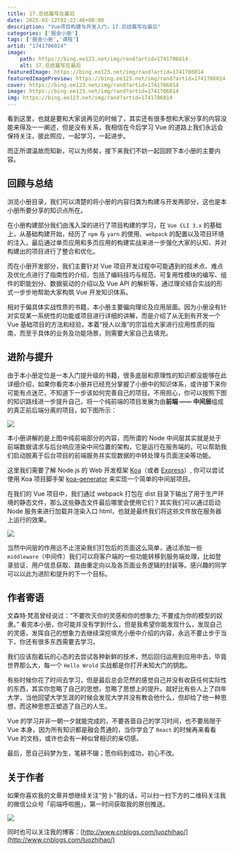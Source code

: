 ```yaml
---
title: 17.总结篇写在最后
date: 2025-03-12T02:22:46+08:00
description: "Vue项目构建与开发入门，17.总结篇写在最后"
categories: ['掘金小册']
tags: ['掘金小册','课程']
artid: "1741706014"
image:
    path: https://bing.ee123.net/img/rand?artid=1741706014
    alt: 17.总结篇写在最后
featuredImage: https://bing.ee123.net/img/rand?artid=1741706014
featuredImagePreview: https://bing.ee123.net/img/rand?artid=1741706014
cover: https://bing.ee123.net/img/rand?artid=1741706014
image: https://bing.ee123.net/img/rand?artid=1741706014
img: https://bing.ee123.net/img/rand?artid=1741706014
---
```




看到这里，也就是要和大家说再见的时候了，其实还有很多想和大家分享的内容没能来得及一一阐述，但是没有关系，我相信在今后学习 Vue 的道路上我们永远会保持关注，彼此照应，一起学习，一起进步。

而正所谓温故而知新，可以为师矣，接下来我们不妨一起回顾下本小册的主要内容。

## 回顾与总结

浏览小册目录，我们可以清楚的将小册的内容归类为构建与开发两部分，这也是本小册所要分享的知识点所在。

在小册构建部分我们由浅入深的进行了项目构建的学习，在 `Vue CLI 3.x` 的基础上，从基础构建开始，经历了 `npm` 与 `yarn` 的使用、`webpack` 的配置以及项目环境的注入，最后通过单页应用和多页应用的构建实战来进一步强化大家的认知，并对构建出的项目进行了整合和优化。

而在小册开发部分，我们主要针对 Vue 项目开发过程中可能遇到的技术点、难点及优化点进行了指南性的介绍，包括了编码技巧与规范、可复用性模块的编写、组件的职能划分、数据驱动的介绍以及 Vue API 的解析等，通过理论结合实战的形式一步步地帮助大家构筑 Vue 开发知识体系。

相对于偏具体实战性质的书籍，本小册主要偏向理论及应用层面。因为小册没有针对实现某一系统性的功能或项目进行详细的讲解，而是介绍了从无到有开发一个 Vue 基础项目的方法和经验，本着“授人以渔”的宗旨给大家进行应用性质的指南，而至于具体的业务及功能场景，则需要大家自己去填充。

## 进阶与提升

由于本小册定位是一本入门提升级的书籍，很多底层和原理性的知识都没能够在此详细介绍，如果你看完本小册并已经充分掌握了小册中的知识体系，或许接下来你可能有点迷茫，不知道下一步该如何完善自己的项目。不用担心，你可以按照下图的知识路线进一步提升自己，将一个纯前端的项目发展为由**前端 —— 中间层**组成的真正前后端分离的项目，如下图所示：

![](https://p1-jj.byteimg.com/tos-cn-i-t2oaga2asx/gold-user-assets/2018/10/26/166b1039eecd39a9~tplv-t2oaga2asx-image.image)

本小册讲解的是上图中纯前端部分的内容，而所谓的 Node 中间层其实就是处于前端数据请求与后台响应渲染中间位置的架构，它是运行在服务端的，可以帮助我们启动脱离于后台项目的前端服务并实现数据的中转处理与页面渲染等功能。

这里我们需要了解 Node.js 的 Web 开发框架 [Koa](https://github.com/koajs/koa)（或者 [Express](https://github.com/expressjs/express)）, 你可以尝试使用 Koa 项目脚手架 [koa-generator](https://github.com/17koa/koa-generator) 来实现一个简单的中间层项目。

在我们的 Vue 项目中，我们通过 webpack 打包在 dist 目录下输出了用于生产环境的静态文件，那么这些静态文件最后哪里会使用它们？其实我们可以通过启动 Node 服务来进行加载并渲染入口 html，也就是最终我们将这些文件放在服务器上运行的效果。


![](https://p1-jj.byteimg.com/tos-cn-i-t2oaga2asx/gold-user-assets/2018/11/1/166cafe8fabd52d3~tplv-t2oaga2asx-image.image)

当然中间层的作用远不止渲染我们打包后的页面这么简单，通过添加一些 `middleware`（中间件）我们可以将客户端的一些功能转移到服务端处理，比如登录验证、用户信息获取、路由重定向以及各页面业务逻辑的封装等。感兴趣的同学可以以此为进阶和提升的下一个目标。

## 作者寄语

文森特·梵高曾经说过：“不要吹灭你的灵感和你的想象力; 不要成为你的模型的奴隶。”
看完本小册，你可能并没有学到什么，但是我希望你能发现什么，发现自己的灵感，发挥自己的想象力去继续深挖填充小册中介绍的内容，永远不要止步于当下，你还有很多东西需要去学习。

我们应该抱着玩的心态的去尝试各种新鲜的技术，然后回归运用到应用中去，毕竟世界那么大，每一个 `Hello Wrold` 实战都是你打开未知大门的钥匙。

有些时候你花了时间去学习，但是最后总会茫然的感觉自己并没有收获任何实际性的东西，其实你忽略了自己的思想，忽略了思想上的提升。就好比有些人上了四年大学，当他回望大学生涯的时候会发现大学并没有教会他什么，但却给了他一种思想，而这种思想正塑造了自己的人生。

Vue 的学习并非一朝一夕就能完成的，不要吝啬自己的学习时间，也不要局限于 Vue 本身，因为所有知识都是融会贯通的，当你学会了 `React` 的时候再来看看 Vue 的文档，或许也会有一种似曾相识的亲切感。

最后，愿自己码梦为生，笔耕不辍；愿你码到成功，初心不改。

## 关于作者

如果你喜欢我的文章并想继续关注“劳卜”我的话，可以扫一扫下方的二维码关注我的微信公众号「前端呼啦圈」，第一时间获取我的原创推送。

![](https://p1-jj.byteimg.com/tos-cn-i-t2oaga2asx/gold-user-assets/2018/10/27/166b60f778687af7~tplv-t2oaga2asx-image.image)

同时也可以关注我的博客：[http://www.cnblogs.com/luozhihao/](http://www.cnblogs.com/luozhihao/)